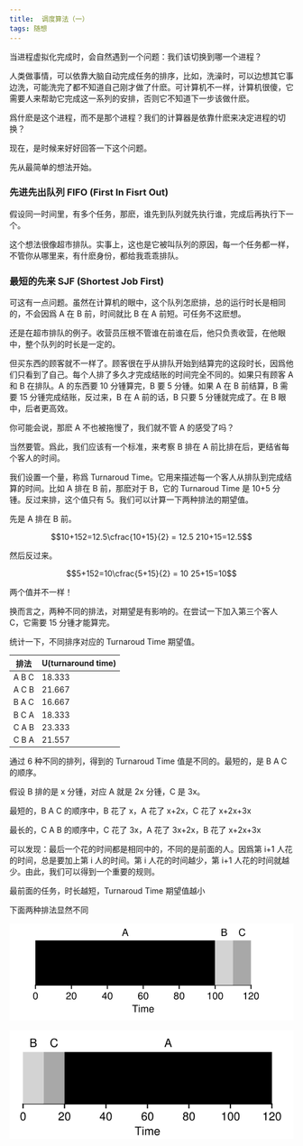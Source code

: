 ```yaml
---
title:  调度算法（一）
tags: 随想
---
```


当进程虚拟化完成时，会自然遇到一个问题：我们该切换到哪一个进程？

人类做事情，可以依靠大脑自动完成任务的排序，比如，洗澡时，可以边想其它事边洗，可能洗完了都不知道自己刚才做了什麽。可计算机不一样，计算机很傻，它需要人来帮助它完成这一系列的安排，否则它不知道下一步该做什麽。

爲什麽是这个进程，而不是那个进程？我们的计算器是依靠什麽来决定进程的切换？

现在，是时候来好好回答一下这个问题。

先从最简单的想法开始。

### 先进先出队列 FIFO (First In Fisrt Out)
假设同一时间里，有多个任务，那麽，谁先到队列就先执行谁，完成后再执行下一个。

这个想法很像超市排队。实事上，这也是它被叫队列的原因，每一个任务都一样，不管你从哪里来，有什麽身份，都给我乖乖排队。

### 最短的先来 SJF (Shortest Job First)
可这有一点问题。虽然在计算机的眼中，这个队列怎麽排，总的运行时长是相同的，不会因爲 A 在 B 前，时间就比 B 在 A 前短。可任务不这麽想。

还是在超市排队的例子。收营员压根不管谁在前谁在后，他只负责收营，在他眼中，整个队列的时长是一定的。

但买东西的顾客就不一样了。顾客很在乎从排队开始到结算完的这段时长，因爲他们只看到了自己。每个人排了多久才完成结账的时间完全不同的。如果只有顾客 A 和 B 在排队。A 的东西要 10 分锺算完，B 要 5 分锺。如果 A 在 B 前结算，B 需要 15 分锺完成结账，反过来，B 在 A 前的话，B 只要 5 分锺就完成了。在 B 眼中，后者更高效。

你可能会说，那麽 A 不也被拖慢了，我们就不管 A 的感受了吗？

当然要管。爲此，我们应该有一个标准，来考察 B 排在 A 前比排在后，更结省每个客人的时间。

我们设置一个量，称爲 Turnaroud Time。它用来描述每一个客人从排队到完成结算的时间。比如 A 排在 B 前，那麽对于 B，它的 Turnaroud Time 是 10+5 分锺。反过来排，这个值只有 5。我们可以计算一下两种排法的期望值。

先是 A 排在 B 前。

$$10+152=12.5\cfrac{10+15}{2} = 12.5 210+15​=12.5$$

然后反过来。

$$5+152=10\cfrac{5+15}{2} = 10 25+15​=10$$

两个值并不一样！

换而言之，两种不同的排法，对期望是有影响的。在尝试一下加入第三个客人 C，它需要 15 分锺才能算完。

统计一下，不同排序对应的 Turnaroud Time 期望值。

| 排法  | U(turnaround time) |
| ----- | ------------------ |
| A B C | 18.333             |
| A C B | 21.667             |
| B A C | 16.667             |
| B C A | 18.333             |
| C A B | 23.333             |
| C B A | 21.557             |

通过 6 种不同的排列，得到的 Turnaroud Time 值是不同的。最短的，是 B A C 的顺序。

假设 B 排的是 x 分锺，对应 A 就是 2x 分锺，C 是 3x。

最短的，B A C 的顺序中，B 花了 x，A 花了 x+2x，C 花了 x+2x+3x

最长的，C A B 的顺序中，C 花了 3x，A 花了 3x+2x，B 花了 x+2x+3x

可以发现：最后一个花的时间都是相同中的，不同的是前面的人。因爲第 i+1 人花的时间，总是要加上第 i 人的时间。第 i 人花的时间越少，第 i+1 人花的时间就越少。由此，我们可以得到一个重要的规则。

最前面的任务，时长越短，Turnaroud Time 期望值越小

下面两种排法显然不同



![](/assets/2019-09-02-diao-du-suan-fa-yi/1567392403118.png)

![](/assets/2019-09-02-diao-du-suan-fa-yi/1567392403168.png)